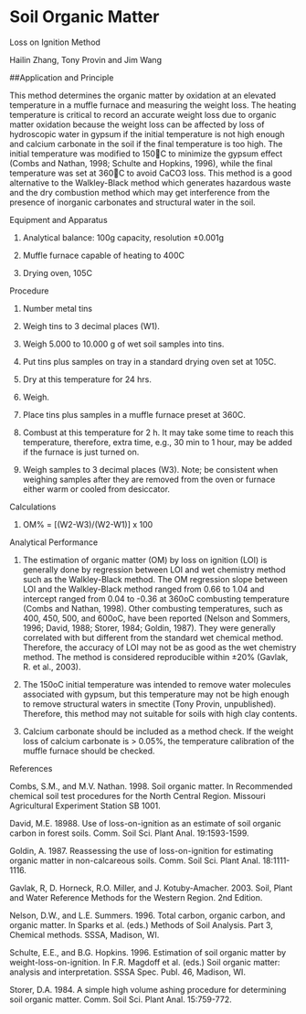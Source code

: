 # Soil Organic Matter
Loss on Ignition Method

Hailin Zhang, Tony Provin and Jim Wang


 ##Application and Principle

This method determines the organic matter by oxidation at an elevated temperature in a muffle furnace and measuring the weight loss.  The heating temperature is critical to record an accurate weight loss due to organic matter oxidation because the weight loss can be affected by loss of hydroscopic water in gypsum if the initial temperature is not high enough and calcium carbonate in the soil if the final temperature is too high.  The initial temperature was modified to 150C to minimize the gypsum effect (Combs and Nathan, 1998; Schulte and Hopkins, 1996), while the final temperature was set at 360C to avoid CaCO3 loss. This method is a good alternative to the Walkley-Black method which generates hazardous waste and the dry combustion method which may get interference from the presence of inorganic carbonates and structural water in the soil.


Equipment and Apparatus

1.	Analytical balance: 100g capacity, resolution ±0.001g

2.	Muffle furnace capable of heating to 400C

3.	Drying oven, 105C



Procedure

1.	Number metal tins 

2.	Weigh tins to 3 decimal places (W1).

3.	Weigh 5.000 to 10.000 g of wet soil samples into tins.

4.	Put tins plus samples on tray in a standard drying oven set at 105C.

5.	Dry at this temperature for 24 hrs.

6.	Weigh. 

7.	Place tins plus samples in a muffle furnace preset at 360C.

8.	Combust at this temperature for 2 h. It may take some time to reach this temperature, therefore, extra time, e.g., 30 min to 1 hour, may be added if the furnace is just turned on.

9.	Weigh samples to 3 decimal places (W3).
Note; be consistent when weighing samples after they are removed from the oven or furnace either warm or cooled from desiccator.


Calculations

1.	 OM% = [(W2-W3)/(W2-W1)] x 100


Analytical Performance

1.	The estimation of organic matter (OM) by loss on ignition (LOI) is generally done by regression between LOI and wet chemistry method such as the Walkley-Black method. The OM regression slope between LOI and the Walkley-Black method ranged from 0.66 to 1.04 and intercept ranged from 0.04 to -0.36 at 360oC combusting temperature (Combs and Nathan, 1998). Other combusting temperatures, such as 400, 450, 500, and 600oC, have been reported (Nelson and Sommers, 1996; David, 1988; Storer, 1984; Goldin, 1987). They were generally correlated with but different from the standard wet chemical method. Therefore, the accuracy of LOI may not be as good as the wet chemistry method. The method is considered reproducible within ±20% (Gavlak, R. et al., 2003).

2.	The 150oC initial temperature was intended to remove water molecules associated with gypsum, but this temperature may not be high enough to remove structural waters in smectite (Tony Provin, unpublished). Therefore, this method may not suitable for soils with high clay contents.

3.	Calcium carbonate should be included as a method check. If the weight loss of calcium carbonate is > 0.05%, the temperature calibration of the muffle furnace should be checked.


References

Combs, S.M., and M.V. Nathan. 1998. Soil organic matter. In Recommended chemical soil test procedures for the North Central Region. Missouri Agricultural Experiment Station SB 1001.

David, M.E. 18988. Use of loss-on-ignition as an estimate of soil organic carbon in forest soils. Comm. Soil Sci. Plant Anal. 19:1593-1599.

Goldin, A. 1987. Reassessing the use of loss-on-ignition for estimating organic matter in non-calcareous soils. Comm. Soil Sci. Plant Anal. 18:1111-1116.

Gavlak, R, D. Horneck, R.O. Miller, and J. Kotuby-Amacher. 2003. Soil, Plant and Water Reference Methods for the Western Region. 2nd Edition. 

Nelson, D.W., and L.E. Summers. 1996. Total carbon, organic carbon, and organic matter. In Sparks et al. (eds.) Methods of Soil Analysis. Part 3, Chemical methods. SSSA, Madison, WI.

Schulte, E.E., and B.G. Hopkins. 1996. Estimation of soil organic matter by weight-loss-on-ignition. In F.R. Magdoff et al. (eds.) Soil organic matter: analysis and interpretation. SSSA Spec. Publ. 46, Madison, WI.

Storer, D.A. 1984. A simple high volume ashing procedure for determining soil organic matter. Comm. Soil Sci. Plant Anal. 15:759-772.
